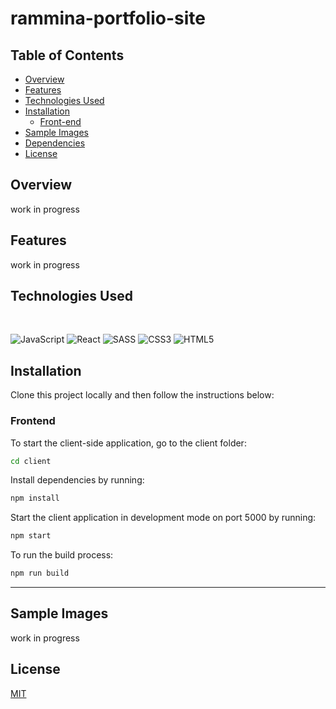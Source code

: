 # rammina-portfolio-site

## Table of Contents

- [Overview](https://github.com/Rammina/rammina-portfolio-site#overview)
- [Features](https://github.com/Rammina/rammina-portfolio-site#features)
- [Technologies Used](https://github.com/Rammina/rammina-portfolio-site#technologies-used)
- [Installation](https://github.com/Rammina/rammina-portfolio-site#installation)
  - [Front-end](https://github.com/Rammina/rammina-portfolio-site#frontend)
- [Sample Images](https://github.com/Rammina/rammina-portfolio-site#sample-images)
- [Dependencies](https://github.com/Rammina/rammina-portfolio-site#dependencies)
- [License](https://github.com/Rammina/rammina-portfolio-site#license)

## Overview

work in progress

## Features

work in progress

## Technologies Used

<br>

<img alt="JavaScript" src="https://img.shields.io/badge/javascript-%23323330.svg?&style=for-the-badge&logo=javascript&logoColor=%23F7DF1E"/> <img alt="React" src="https://img.shields.io/badge/react-%2320232a.svg?&style=for-the-badge&logo=react&logoColor=%2361DAFB"/> <img alt="SASS" src="https://img.shields.io/badge/SASS-hotpink.svg?&style=for-the-badge&logo=SASS&logoColor=white"/> <img alt="CSS3" src="https://img.shields.io/badge/css3-%231572B6.svg?&style=for-the-badge&logo=css3&logoColor=white"/> <img alt="HTML5" src="https://img.shields.io/badge/html5-%23E34F26.svg?&style=for-the-badge&logo=html5&logoColor=white"/>

## Installation

Clone this project locally and then follow the instructions below:

### Frontend

To start the client-side application, go to the client folder:

```bash
cd client
```

Install dependencies by running:

```bash
npm install
```

Start the client application in development mode on port 5000 by running:

```bash
npm start
```

To run the build process:

```bash
npm run build
```

<hr>

## Sample Images

work in progress

## License

[MIT](https://choosealicense.com/licenses/mit/)
